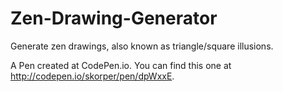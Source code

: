 # Zen-Drawing-Generator
Generate zen drawings, also known as triangle/square illusions. 

A Pen created at CodePen.io. You can find this one at http://codepen.io/skorper/pen/dpWxxE.
